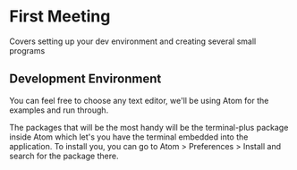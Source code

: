 # First Meeting
Covers setting up your dev environment and creating several small programs

## Development Environment
You can feel free to choose any text editor, we'll be using Atom for the examples and run through.

The packages that will be the most handy will be the terminal-plus package inside Atom which let's you have the terminal embedded into the application. To install you, you can go to Atom > Preferences > Install and search for the package there.

